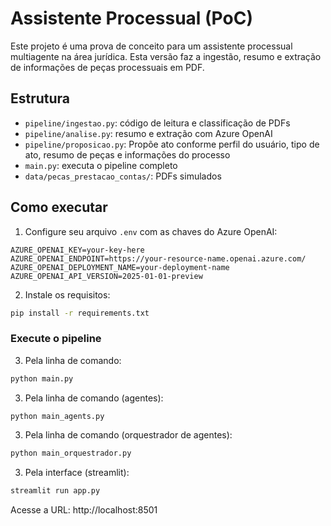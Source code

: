 # Assistente Processual (PoC)

Este projeto é uma prova de conceito para um assistente processual multiagente na área jurídica. Esta versão faz a ingestão, resumo e extração de informações de peças processuais em PDF.

## Estrutura

- `pipeline/ingestao.py`: código de leitura e classificação de PDFs
- `pipeline/analise.py`: resumo e extração com Azure OpenAI
- `pipeline/proposicao.py`: Propõe ato conforme perfil do usuário, tipo de ato, resumo de peças e informações do processo
- `main.py`: executa o pipeline completo
- `data/pecas_prestacao_contas/`: PDFs simulados

## Como executar

1. Configure seu arquivo `.env` com as chaves do Azure OpenAI:

```
AZURE_OPENAI_KEY=your-key-here
AZURE_OPENAI_ENDPOINT=https://your-resource-name.openai.azure.com/
AZURE_OPENAI_DEPLOYMENT_NAME=your-deployment-name
AZURE_OPENAI_API_VERSION=2025-01-01-preview
```

2. Instale os requisitos:

```bash
pip install -r requirements.txt
```

### Execute o pipeline
3. Pela linha de comando:

```bash
python main.py
```

3. Pela linha de comando (agentes):

```bash
python main_agents.py
```

3. Pela linha de comando (orquestrador de agentes):

```bash
python main_orquestrador.py
```

3. Pela interface (streamlit):

```bash
streamlit run app.py
```

Acesse a URL: http://localhost:8501
